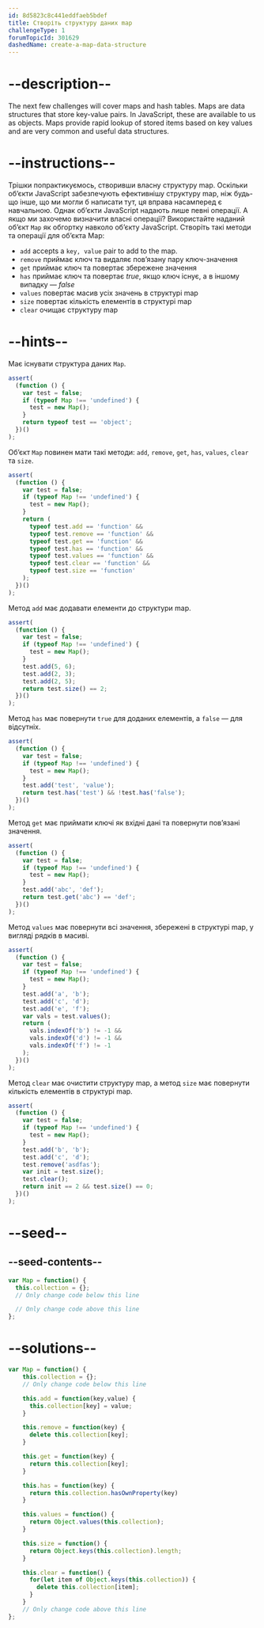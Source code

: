 ```yaml
---
id: 8d5823c8c441eddfaeb5bdef
title: Створіть структуру даних map
challengeType: 1
forumTopicId: 301629
dashedName: create-a-map-data-structure
---
```


# --description--

The next few challenges will cover maps and hash tables. Maps are data structures that store key-value pairs. In JavaScript, these are available to us as objects. Maps provide rapid lookup of stored items based on key values and are very common and useful data structures.

# --instructions--

Трішки попрактикуємось, створивши власну структуру map. Оскільки об’єкти JavaScript забезпечують ефективнішу структуру map, ніж будь-що інше, що ми могли б написати тут, ця вправа насамперед є навчальною. Однак об’єкти JavaScript надають лише певні операції. А якщо ми захочемо визначити власні операції? Використайте наданий об’єкт `Map` як обгортку навколо об’єкту JavaScript. Створіть такі методи та операції для об’єкта Map:

<ul>
<li><code>add</code> accepts a <code>key, value</code> pair to add to the map.</li>
<li><code>remove</code> приймає ключ та видаляє пов’язану пару ключ-значення</li>
<li><code>get</code> приймає ключ та повертає збережене значення</li>
<li><code>has</code> приймає ключ та повертає <dfn>true</dfn>, якщо ключ існує, а в іншому випадку — <dfn>false</dfn></li>
<li><code>values</code> повертає масив усіх значень в структурі map</li>
<li><code>size</code> повертає кількість елементів в структурі map</li>
<li><code>clear</code> очищає структуру map</li>
</ul>

# --hints--

Має існувати структура даних `Map`.

```js
assert(
  (function () {
    var test = false;
    if (typeof Map !== 'undefined') {
      test = new Map();
    }
    return typeof test == 'object';
  })()
);
```

Об’єкт `Map` повинен мати такі методи: `add`, `remove`, `get`, `has`, `values`, `clear` та `size`.

```js
assert(
  (function () {
    var test = false;
    if (typeof Map !== 'undefined') {
      test = new Map();
    }
    return (
      typeof test.add == 'function' &&
      typeof test.remove == 'function' &&
      typeof test.get == 'function' &&
      typeof test.has == 'function' &&
      typeof test.values == 'function' &&
      typeof test.clear == 'function' &&
      typeof test.size == 'function'
    );
  })()
);
```

Метод `add` має додавати елементи до структури map.

```js
assert(
  (function () {
    var test = false;
    if (typeof Map !== 'undefined') {
      test = new Map();
    }
    test.add(5, 6);
    test.add(2, 3);
    test.add(2, 5);
    return test.size() == 2;
  })()
);
```

Метод `has` має повернути `true` для доданих елементів, а `false` — для відсутніх.

```js
assert(
  (function () {
    var test = false;
    if (typeof Map !== 'undefined') {
      test = new Map();
    }
    test.add('test', 'value');
    return test.has('test') && !test.has('false');
  })()
);
```

Метод `get` має приймати ключі як вхідні дані та повернути пов’язані значення.

```js
assert(
  (function () {
    var test = false;
    if (typeof Map !== 'undefined') {
      test = new Map();
    }
    test.add('abc', 'def');
    return test.get('abc') == 'def';
  })()
);
```

Метод `values` має повернути всі значення, збережені в структурі map, у вигляді рядків в масиві.

```js
assert(
  (function () {
    var test = false;
    if (typeof Map !== 'undefined') {
      test = new Map();
    }
    test.add('a', 'b');
    test.add('c', 'd');
    test.add('e', 'f');
    var vals = test.values();
    return (
      vals.indexOf('b') != -1 &&
      vals.indexOf('d') != -1 &&
      vals.indexOf('f') != -1
    );
  })()
);
```

Метод `clear` має очистити структуру map, а метод `size` має повернути кількість елементів в структурі map.

```js
assert(
  (function () {
    var test = false;
    if (typeof Map !== 'undefined') {
      test = new Map();
    }
    test.add('b', 'b');
    test.add('c', 'd');
    test.remove('asdfas');
    var init = test.size();
    test.clear();
    return init == 2 && test.size() == 0;
  })()
);
```

# --seed--

## --seed-contents--

```js
var Map = function() {
  this.collection = {};
  // Only change code below this line

  // Only change code above this line
};
```

# --solutions--

```js
var Map = function() {
    this.collection = {};
    // Only change code below this line

    this.add = function(key,value) {
      this.collection[key] = value;
    }

    this.remove = function(key) {
      delete this.collection[key];
    }

    this.get = function(key) {
      return this.collection[key];
    }

    this.has = function(key) {
      return this.collection.hasOwnProperty(key)
    }

    this.values = function() {
      return Object.values(this.collection);
    }

    this.size = function() {
      return Object.keys(this.collection).length;
    }

    this.clear = function() {
      for(let item of Object.keys(this.collection)) {
        delete this.collection[item];
      }
    }
    // Only change code above this line
};
```
